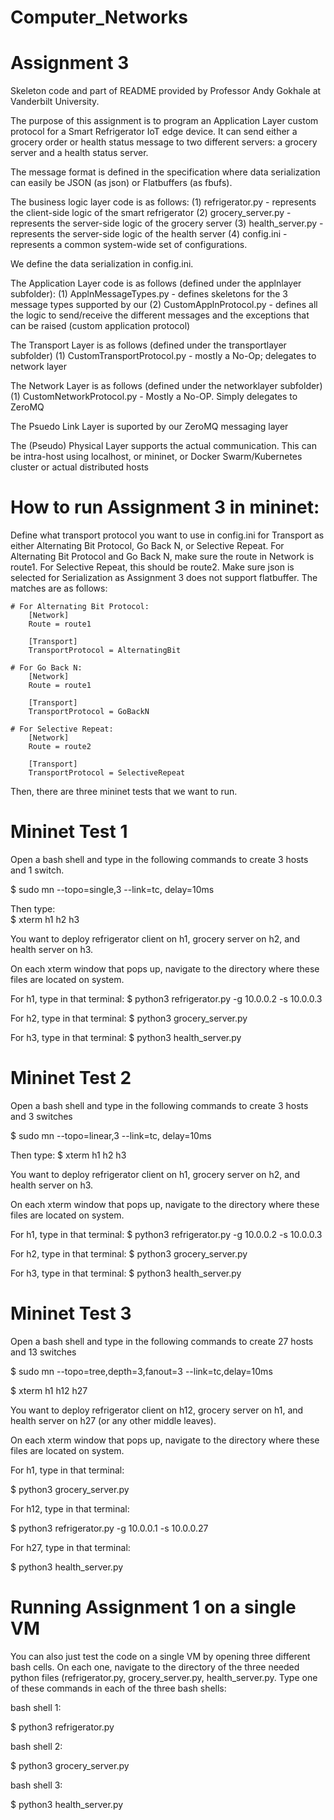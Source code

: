# Computer_Networks
# Assignment 3



Skeleton code and part of README provided by Professor Andy Gokhale at Vanderbilt University.

The purpose of this assignment is to program an Application Layer custom protocol for a Smart Refrigerator IoT edge device. It can send either a grocery order or health status message to two different servers: a grocery server and a health status server. 

The message format is defined in the specification where data serialization can easily be JSON (as json) or Flatbuffers (as fbufs).

The business logic layer code is as follows:
  (1) refrigerator.py - represents the client-side logic of the smart refrigerator
  (2) grocery_server.py - represents the server-side logic of the grocery server
  (3) health_server.py - represents the server-side logic of the health server
  (4) config.ini - represents a common system-wide set of configurations.

We define the data serialization in config.ini.

The Application Layer code is as follows (defined under the applnlayer subfolder):
  (1) ApplnMessageTypes.py - defines skeletons for the 3 message types supported by our
  (2) CustomApplnProtocol.py - defines all the logic to send/receive the different messages and the exceptions that can be raised (custom application protocol)

The Transport Layer is as follows (defined under the transportlayer subfolder)
  (1) CustomTransportProtocol.py - mostly a No-Op; delegates to network layer

The Network Layer is as follows (defined under the networklayer subfolder)
  (1) CustomNetworkProtocol.py - Mostly a No-OP. Simply delegates to ZeroMQ

The Psuedo Link Layer is suported by our ZeroMQ messaging layer

The (Pseudo) Physical Layer supports the actual communication. This can be intra-host using localhost, or mininet, or Docker Swarm/Kubernetes cluster or actual distributed hosts


# How to run Assignment 3 in mininet:
Define what transport protocol you want to use in config.ini for Transport as either Alternating Bit Protocol, Go Back N, or Selective Repeat. For Alternating Bit Protocol and Go Back N, make sure the route in Network is route1. For Selective Repeat, this should be route2. Make sure json is selected for Serialization as Assignment 3 does not support flatbuffer. The matches are as follows:

    # For Alternating Bit Protocol:
        [Network]
        Route = route1
        
        [Transport]
        TransportProtocol = AlternatingBit
        
    # For Go Back N:
        [Network]
        Route = route1
        
        [Transport]
        TransportProtocol = GoBackN
    
    # For Selective Repeat:
        [Network]
        Route = route2
        
        [Transport]
        TransportProtocol = SelectiveRepeat
        

Then, there are three mininet tests that we want to run. 

# Mininet Test 1
Open a bash shell and type in the following commands to create 3 hosts and 1 switch.

$ sudo mn --topo=single,3 --link=tc, delay=10ms  

Then type:\
$ xterm h1 h2 h3

You want to deploy refrigerator client on h1, grocery server on h2, and health server on h3.

On each xterm window that pops up, navigate to the directory where these files are located on system.

For h1, type in that terminal:
$ python3 refrigerator.py -g 10.0.0.2 -s 10.0.0.3

For h2, type in that terminal:
$ python3 grocery_server.py

For h3, type in that terminal:
$ python3 health_server.py

# Mininet Test 2
Open a bash shell and type in the following commands to create 3 hosts and 3 switches

$ sudo mn --topo=linear,3 --link=tc, delay=10ms

Then type:
$ xterm h1 h2 h3

You want to deploy refrigerator client on h1, grocery server on h2, and health server on h3.

On each xterm window that pops up, navigate to the directory where these files are located on system.

For h1, type in that terminal:
$ python3 refrigerator.py -g 10.0.0.2 -s 10.0.0.3

For h2, type in that terminal:
$ python3 grocery_server.py

For h3, type in that terminal:
$ python3 health_server.py

# Mininet Test 3
Open a bash shell and type in the following commands to create 27 hosts and 13 switches

$ sudo mn --topo=tree,depth=3,fanout=3 --link=tc,delay=10ms



$ xterm h1 h12 h27

You want to deploy refrigerator client on h12, grocery server on h1, and health server on h27 (or any other middle leaves).

On each xterm window that pops up, navigate to the directory where these files are located on system.

For h1, type in that terminal:

$ python3 grocery_server.py

For h12, type in that terminal:

$ python3 refrigerator.py -g 10.0.0.1 -s 10.0.0.27

For h27, type in that terminal:

$ python3 health_server.py

# Running Assignment 1 on a single VM
You can also just test the code on a single VM by opening three different bash cells. On each one, navigate to the directory of the three needed python files (refrigerator.py, grocery_server.py, health_server.py. Type one of these commands in each of the three bash shells:

bash shell 1:

$ python3 refrigerator.py

bash shell 2:

$ python3 grocery_server.py

bash shell 3:

$ python3 health_server.py
